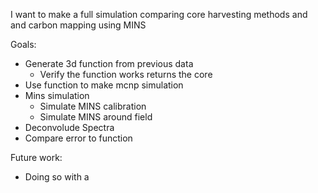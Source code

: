 I want to make a full simulation comparing core harvesting methods and and carbon mapping using MINS

Goals:

- Generate 3d function from previous data
    - Verify the function works returns the core 
- Use function to make mcnp simulation
- Mins simulation
    - Simulate MINS calibration
    - Simulate MINS around field
- Deconvolude Spectra
- Compare error to function

Future work:

- Doing so with a 